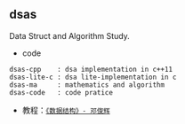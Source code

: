 

## dsas
Data Struct and Algorithm Study.

 - code
```
dsas-cpp    : dsa implementation in c++11
dsas-lite-c : dsa lite-implementation in c
dsas-ma     : mathematics and algorithm
dsas-code   : code pratice
```

 - 教程：[`《数据结构》- 邓俊辉`](http://www.xuetangx.com/courses/TsinghuaX/30240184X/2014_T2/about?Spam=3)
